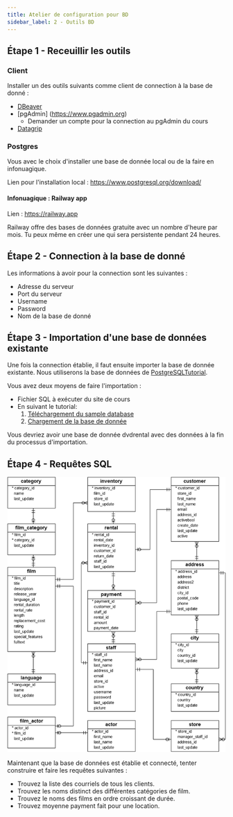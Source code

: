 ```yaml
---
title: Atelier de configuration pour BD
sidebar_label: 2 - Outils BD
---
```


## Étape 1 - Receuillir les outils

### Client

Installer un des outils suivants comme client de connection à la base de donné :

* [DBeaver](https://dbeaver.com)
* [pgAdmin] (https://www.pgadmin.org)
    * Demander un compte pour la connection au pgAdmin du cours
* [Datagrip](https://www.jetbrains.com/datagrip/)

### Postgres

Vous avec le choix d'installer une base de donnée local ou de la faire en infonuagique.

Lien pour l'installation local : https://www.postgresql.org/download/

#### Infonuagique : Railway app

Lien : https://railway.app

Railway offre des bases de données gratuite avec un nombre d'heure par mois. Tu peux même en créer une qui sera persistente pendant 24 heures.

## Étape 2 - Connection à la base de donné

Les informations à avoir pour la connection sont les suivantes :

* Adresse du serveur
* Port du serveur
* Username
* Password
* Nom de la base de donné

## Étape 3 - Importation d'une base de données existante

Une fois la connection établie, il faut ensuite importer la base de donnée existante. Nous utiliserons la base de données de [PostgreSQLTutorial](https://www.postgresqltutorial.com).

Vous avez deux moyens de faire l'importation :

* Fichier SQL à exécuter du site de cours
* En suivant le tutorial:
    1. [Téléchargement du sample database](https://www.postgresqltutorial.com/postgresql-getting-started/postgresql-sample-database/)
    2. [Chargement de la base de donnée](https://www.postgresqltutorial.com/postgresql-getting-started/load-postgresql-sample-database/)

Vous devriez avoir une base de donnée dvdrental avec des données à la fin du processus d'importation.

## Étape 4 - Requêtes SQL

![](dvdrentaldb.png)

Maintenant que la base de données est établie et connecté, tenter construire et faire les requêtes suivantes :

* Trouvez la liste des courriels de tous les clients.
* Trouvez les noms distinct des différentes catégories de film.
* Trouvez le noms des films en ordre croissant de durée.
* Trouvez moyenne payment fait pour une location.